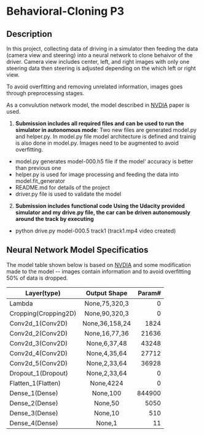 # Behavioral-Cloning P3
## Description
In this project, collecting data of driving in a simulator then feeding the data (camera view and steering) into a neural network to clone behaivor of the driver. Camera view includes center, left, and right images with only one steering data then steering is adjusted depending on the which left or right view. 

To avoid overfitting and removing unrelated information, images goes through preprocessing stages.

As a convulution network model, the model described in [NVDIA](https://devblogs.nvidia.com/parallelforall/deep-learning-self-driving-cars/) paper is used. 

1. **Submission includes all required files and can be used to run the simulator in autonomous mode**:
Two new files are generated model.py and helper.py. In model.py file model architecture is defined and trainig is also done in model.py. Images need to be augmented to avoid overfitting. 

* model.py generates model-000.h5 file if the model' accuracy is better than previous one
* helper.py is used for image processing and feeding the data into model.fit_generator
* README.md for details of the project
* driver.py file is used to validate the model
2. **Submission includes functional code Using the Udacity provided simulator and my drive.py file, the car can be driven autonomously around the track by executing**
* python drive.py model-000.5 track1 (track1.mp4 video created)
## Neural Network Model Specificatios 
The model table shown below is based on [NVDIA](https://devblogs.nvidia.com/parallelforall/deep-learning-self-driving-cars/) and some modification made to the model -- images contain information and to avoid overfitting 50% of data is dropped. 

| Layer(type)          | Output Shape    | Param#  |
| ---------------------|:---------------:| -------:|
| Lambda               | None,75,320,3   |    0    |
| Cropping(Cropping2D) | None,90,320,3   |    0    |
| Conv2d_1(Conv2D)     | None,36,158,24  |   1824  |
| Conv2d_2(Conv2D)     | None,16,77,36   |  21636  |
| Conv2d_3(Conv2D)     | None,6,37,48    |  43248  |
| Conv2d_4(Conv2D)     | None,4,35,64    |  27712  |
| Conv2d_5(Conv2D)     | None,2,33,64    |  36928  |
| Dropout_1(Dropout)   | None,2,33,64    |    0    |
| Flatten_1(Flatten)   | None,4224       |    0    |
| Dense_1(Dense)       | None,100        |  844900 |
| Dense_2(Dense)       | None,50         |   5050  |
| Dense_3(Dense)       | None,10         |    510  |
| Dense_4(Dense)       | None,1          |    11   |
